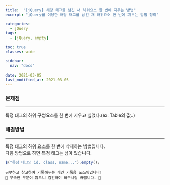 ```yaml
---
title:  "[jQuery] 해당 태그를 남긴 채 하위요소 한 번에 지우는 방법"
excerpt: "jQuery를 이용한 해당 태그를 남긴 채 하위요소 한 번에 지우는 방법 정리"

categories:
  - jQuery
tags:
  - [jQuery, empty]

toc: true
classes: wide

sidebar:
  nav: "docs"
 
date: 2021-03-05
last_modified_at: 2021-03-05
---
```


### 문제점
---
특정 태그의 하위 구성요소를 한 번에 지우고 싶었다.(ex: Table의 값..)

### 해결방법
---
특정 태그의 하위 요소를 한 번에 삭제하는 방법입니다.<br>
다음 방법으로 하면 특정 태그는 남아 있습니다.

```javascript
$("특정 태그의 id, class, name...").empty();
```

```
공부하고 참고하여 기록해두는 개인 기록용 포스팅입니다!
🤔 부족한 부분이 많으니 감안하여 봐주시길 바랍니다. 🤔
```
